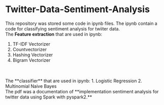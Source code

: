 # Twitter-Data-Sentiment-Analysis

This repository was stored some code in ipynb files. The ipynb contain a code for classifying sentiment analysis for twiiter data.</br>
The **Feature extraction** that are used in ipynb: </br>
1. TF-IDF Vectorizer
2. Countvectorizer
3. Hashing Vectorizer
4. Bigram Vectorizer
</br>
</br>The **classifier** that are used in ipynb:
1. Logistic Regression
2. Multinomial Naive Bayes

</br>
The pdf was a documentation of **implementation sentiment analysis for twitter data using Spark with pyspark2.**
